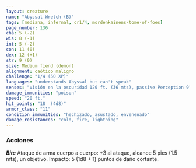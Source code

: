 ```yaml
---
layout: creature
name: "Abyssal Wretch (B)"
tags: [mediana, infernal, cr1/4, mordenkainens-tome-of-foes]
page_number: 136
cha: 5 (-2)
wis: 8 (-1)
int: 5 (-2)
con: 11 (0)
dex: 12 (+1)
str: 9 (0)
size: Medium fiend (demon)
alignment: caótico maligno
challenge: "1/4 (50 XP)"
languages: "understands Abyssal but can't speak"
senses: "Visión en la oscuridad 120 ft. (36 mts), passive Perception 9"
damage_immunities: "poison"
speed: "20 ft."
hit_points: "18  (4d8)"
armor_class: "11"
condition_immunities: "hechizado, asustado, envenenado"
damage_resistances: "cold, fire, lightning"
---
```


### Acciones

***Bite*** Ataque de arma cuerpo a cuerpo: +3 al ataque, alcance 5 pies (1.5 mts), un objetivo. Impacto: 5 (1d8 + 1) puntos de daño cortante.